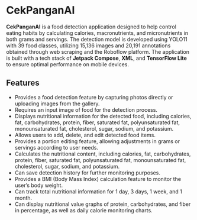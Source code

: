 # CekPanganAI
 **CekPanganAI** is a food detection application designed to help control eating habits by calculating calories, macronutrients, and micronutrients in both grams and servings. The detection model is developed using YOLO11 with 39 food classes, utilizing 15,136 images and 20,191 annotations obtained through web scraping and the Roboflow platform. The application is built with a tech stack of **Jetpack Compose**, **XML**, and **TensorFlow Lite** to ensure optimal performance on mobile devices.

## Features <a name="Feature"></a>
- Provides a food detection feature by capturing photos directly or uploading images from the gallery.
- Requires an input image of food for the detection process.
- Displays nutritional information for the detected food, including calories, fat, carbohydrates, protein, fiber, saturated fat, polyunsaturated fat, monounsaturated fat, cholesterol, sugar, sodium, and potassium.
- Allows users to add, delete, and edit detected food items.
- Provides a portion editing feature, allowing adjustments in grams or servings according to user needs.
- Calculates the nutritional content, including calories, fat, carbohydrates, protein, fiber, saturated fat, polyunsaturated fat, monounsaturated fat, cholesterol, sugar, sodium, and potassium.
- Can save detection history for further monitoring purposes.
- Provides a BMI (Body Mass Index) calculation feature to monitor the user’s body weight.
- Can track total nutritional information for 1 day, 3 days, 1 week, and 1 month.
- Can display nutritional value graphs of protein, carbohydrates, and fiber in percentage, as well as daily calorie monitoring charts.
